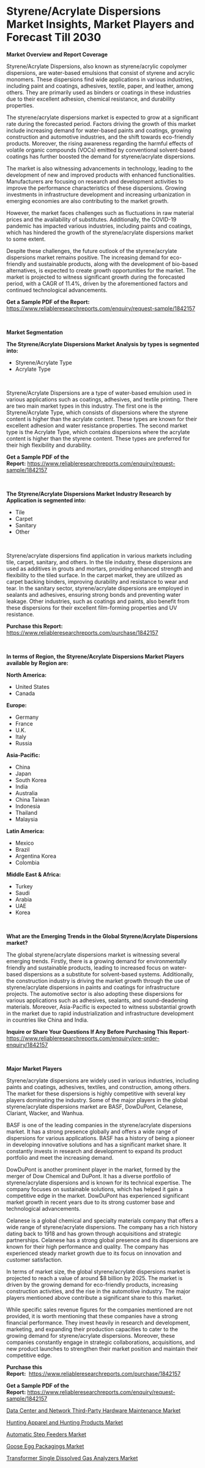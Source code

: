 <p><h1>Styrene/Acrylate Dispersions Market Insights, Market Players and Forecast Till 2030</h1></p><p><strong>Market Overview and Report Coverage</strong></p>
<p><p>Styrene/Acrylate Dispersions, also known as styrene/acrylic copolymer dispersions, are water-based emulsions that consist of styrene and acrylic monomers. These dispersions find wide applications in various industries, including paint and coatings, adhesives, textile, paper, and leather, among others. They are primarily used as binders or coatings in these industries due to their excellent adhesion, chemical resistance, and durability properties.</p><p>The styrene/acrylate dispersions market is expected to grow at a significant rate during the forecasted period. Factors driving the growth of this market include increasing demand for water-based paints and coatings, growing construction and automotive industries, and the shift towards eco-friendly products. Moreover, the rising awareness regarding the harmful effects of volatile organic compounds (VOCs) emitted by conventional solvent-based coatings has further boosted the demand for styrene/acrylate dispersions.</p><p>The market is also witnessing advancements in technology, leading to the development of new and improved products with enhanced functionalities. Manufacturers are focusing on research and development activities to improve the performance characteristics of these dispersions. Growing investments in infrastructure development and increasing urbanization in emerging economies are also contributing to the market growth.</p><p>However, the market faces challenges such as fluctuations in raw material prices and the availability of substitutes. Additionally, the COVID-19 pandemic has impacted various industries, including paints and coatings, which has hindered the growth of the styrene/acrylate dispersions market to some extent.</p><p>Despite these challenges, the future outlook of the styrene/acrylate dispersions market remains positive. The increasing demand for eco-friendly and sustainable products, along with the development of bio-based alternatives, is expected to create growth opportunities for the market. The market is projected to witness significant growth during the forecasted period, with a CAGR of 11.4%, driven by the aforementioned factors and continued technological advancements.</p></p>
<p><strong>Get a Sample PDF of the Report:</strong> <a href="https://www.reliableresearchreports.com/enquiry/request-sample/1842157">https://www.reliableresearchreports.com/enquiry/request-sample/1842157</a></p>
<p>&nbsp;</p>
<p><strong>Market Segmentation</strong></p>
<p><strong>The Styrene/Acrylate Dispersions Market Analysis by types is segmented into:</strong></p>
<p><ul><li>Styrene/Acrylate Type</li><li>Acrylate Type</li></ul></p>
<p>&nbsp;</p>
<p><p>Styrene/Acrylate Dispersions are a type of water-based emulsion used in various applications such as coatings, adhesives, and textile printing. There are two main market types in this industry. The first one is the Styrene/Acrylate Type, which consists of dispersions where the styrene content is higher than the acrylate content. These types are known for their excellent adhesion and water resistance properties. The second market type is the Acrylate Type, which contains dispersions where the acrylate content is higher than the styrene content. These types are preferred for their high flexibility and durability.</p></p>
<p><strong>Get a Sample PDF of the Report:</strong>&nbsp;<a href="https://www.reliableresearchreports.com/enquiry/request-sample/1842157">https://www.reliableresearchreports.com/enquiry/request-sample/1842157</a></p>
<p>&nbsp;</p>
<p><strong>The Styrene/Acrylate Dispersions Market Industry Research by Application is segmented into:</strong></p>
<p><ul><li>Tile</li><li>Carpet</li><li>Sanitary</li><li>Other</li></ul></p>
<p>&nbsp;</p>
<p><p>Styrene/acrylate dispersions find application in various markets including tile, carpet, sanitary, and others. In the tile industry, these dispersions are used as additives in grouts and mortars, providing enhanced strength and flexibility to the tiled surface. In the carpet market, they are utilized as carpet backing binders, improving durability and resistance to wear and tear. In the sanitary sector, styrene/acrylate dispersions are employed in sealants and adhesives, ensuring strong bonds and preventing water leakage. Other industries, such as coatings and paints, also benefit from these dispersions for their excellent film-forming properties and UV resistance.</p></p>
<p><strong>Purchase this Report:</strong>&nbsp; <a href="https://www.reliableresearchreports.com/purchase/1842157">https://www.reliableresearchreports.com/purchase/1842157</a></p>
<p>&nbsp;</p>
<p><strong>In terms of Region, the Styrene/Acrylate Dispersions Market Players available by Region are:</strong></p>
<p>
    <p> <strong> North America: </strong>
        <ul>
            <li>United States</li>
            <li>Canada</li>
        </ul>
        </p> 
    <p> <strong> Europe: </strong>
        <ul>
            <li>Germany</li>
            <li>France</li>
            <li>U.K.</li>
            <li>Italy</li>
            <li>Russia</li>
        </ul>
        </p> 
    <p> <strong> Asia-Pacific: </strong>
        <ul>
            <li>China</li>
            <li>Japan</li>
            <li>South Korea</li>
            <li>India</li>
            <li>Australia</li>
            <li>China Taiwan</li>
            <li>Indonesia</li>
            <li>Thailand</li>
            <li>Malaysia</li>
        </ul>
        </p> 
    <p> <strong> Latin America: </strong>
        <ul>
            <li>Mexico</li>
            <li>Brazil</li>
            <li>Argentina Korea</li>
            <li>Colombia</li>
        </ul>
        </p> 
    <p> <strong> Middle East & Africa: </strong>
        <ul>
            <li>Turkey</li>
            <li>Saudi</li>
            <li>Arabia</li>
            <li>UAE</li>
            <li>Korea</li>
        </ul>
    </p>
    </p>
<p>&nbsp;</p>
<p><strong>What are the Emerging Trends in the Global Styrene/Acrylate Dispersions market?</strong></p>
<p><p>The global styrene/acrylate dispersions market is witnessing several emerging trends. Firstly, there is a growing demand for environmentally friendly and sustainable products, leading to increased focus on water-based dispersions as a substitute for solvent-based systems. Additionally, the construction industry is driving the market growth through the use of styrene/acrylate dispersions in paints and coatings for infrastructure projects. The automotive sector is also adopting these dispersions for various applications such as adhesives, sealants, and sound-deadening materials. Moreover, Asia-Pacific is expected to witness substantial growth in the market due to rapid industrialization and infrastructure development in countries like China and India.</p></p>
<p><strong>Inquire or Share Your Questions If Any Before Purchasing This Report</strong>- <a href="https://www.reliableresearchreports.com/enquiry/pre-order-enquiry/1842157">https://www.reliableresearchreports.com/enquiry/pre-order-enquiry/1842157</a></p>
<p>&nbsp;</p>
<p><strong>Major Market Players</strong></p>
<p><p>Styrene/acrylate dispersions are widely used in various industries, including paints and coatings, adhesives, textiles, and construction, among others. The market for these dispersions is highly competitive with several key players dominating the industry. Some of the major players in the global styrene/acrylate dispersions market are BASF, DowDuPont, Celanese, Clariant, Wacker, and Wanhua.</p><p>BASF is one of the leading companies in the styrene/acrylate dispersions market. It has a strong presence globally and offers a wide range of dispersions for various applications. BASF has a history of being a pioneer in developing innovative solutions and has a significant market share. It constantly invests in research and development to expand its product portfolio and meet the increasing demand.</p><p>DowDuPont is another prominent player in the market, formed by the merger of Dow Chemical and DuPont. It has a diverse portfolio of styrene/acrylate dispersions and is known for its technical expertise. The company focuses on sustainable solutions, which has helped it gain a competitive edge in the market. DowDuPont has experienced significant market growth in recent years due to its strong customer base and technological advancements.</p><p>Celanese is a global chemical and specialty materials company that offers a wide range of styrene/acrylate dispersions. The company has a rich history dating back to 1918 and has grown through acquisitions and strategic partnerships. Celanese has a strong global presence and its dispersions are known for their high performance and quality. The company has experienced steady market growth due to its focus on innovation and customer satisfaction.</p><p>In terms of market size, the global styrene/acrylate dispersions market is projected to reach a value of around $8 billion by 2025. The market is driven by the growing demand for eco-friendly products, increasing construction activities, and the rise in the automotive industry. The major players mentioned above contribute a significant share to this market.</p><p>While specific sales revenue figures for the companies mentioned are not provided, it is worth mentioning that these companies have a strong financial performance. They invest heavily in research and development, marketing, and expanding their production capacities to cater to the growing demand for styrene/acrylate dispersions. Moreover, these companies constantly engage in strategic collaborations, acquisitions, and new product launches to strengthen their market position and maintain their competitive edge.</p></p>
<p><strong>Purchase this Report:</strong>&nbsp;&nbsp;<a href="https://www.reliableresearchreports.com/purchase/1842157">https://www.reliableresearchreports.com/purchase/1842157</a></p>
<p></p>
<p><strong>Get a Sample PDF of the Report:</strong>&nbsp;<a href="https://www.reliableresearchreports.com/enquiry/request-sample/1842157">https://www.reliableresearchreports.com/enquiry/request-sample/1842157</a></p>
<p><p><a href="https://www.linkedin.com/pulse/data-center-network-third-party-hardware-maintenance-market-1e/">Data Center and Network Third-Party Hardware Maintenance Market</a></p><p><a href="https://medium.com/@sake.use.loan/hunting-apparel-and-hunting-products-market-size-market-outlook-and-market-forecast-2023-to-2030-1ea4c1b05fa4">Hunting Apparel and Hunting Products Market</a></p><p><a href="https://www.linkedin.com/pulse/automatic-step-feeders-market-size-growth/">Automatic Step Feeders Market</a></p><p><a href="https://www.linkedin.com/pulse/goose-egg-packagings-market-share-amp-new-trends-analysis-report/">Goose Egg Packagings Market</a></p><p><a href="https://medium.com/@melt.scale.beast/transformer-single-dissolved-gas-analyzers-market-share-evolution-and-market-growth-trends-7ac4a35e72d8">Transformer Single Dissolved Gas Analyzers Market</a></p></p>